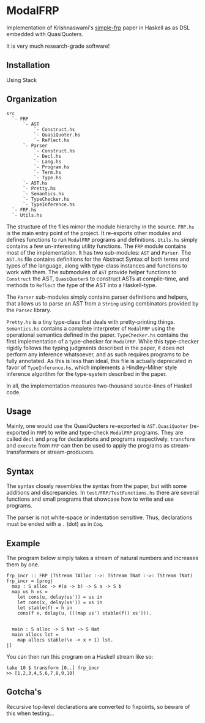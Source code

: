 # ModalFRP
Implementation of Krishnaswami's [simple-frp](https://people.mpi-sws.org/~neelk/simple-frp.pdf) paper in Haskell as as DSL embedded with QuasiQuoters.

It is very much research-grade software!

## Installation
Using Stack

## Organization
    src
      `- FRP
          `- AST
              `- Construct.hs
              `- QuasiQuoter.hs
              `- Reflect.hs
          `- Parser
              `- Construct.hs
              `- Decl.hs
              `- Lang.hs
              `- Program.hs
              `- Term.hs
              `- Type.hs
          `- AST.hs
          `- Pretty.hs
          `- Semantics.hs
          `- TypeChecker.hs
          `- TypeInference.hs
      `- FRP.hs
      `- Utils.hs

The structure of the files mirror the module hierarchy in the source.
`FRP.hs` is the main entry point of the project. It re-exports
other modules and defines functions to run `ModalFRP` programs and definitions.
`Utils.hs` simply contains a few un-interesting utility functions.
The `FRP` module contains most of the implementation. It has two
sub-modules: `AST` and `Parser`. The `AST.hs` file contains
definitions for the Abstract Syntax of both terms and types of the language,
along with type-class instances and functions to work with them. The submodules
of `AST` provide helper functions to `Construct` the AST,
`QuasiQuoter`s to construct ASTs at compile-time, and methods
to `Reflect` the type of the AST into a Haskell-type.

The `Parser` sub-modules simply contains parser definitions and helpers,
that allows us to parse an AST from a `String` using combinators
provided by the `Parsec` library.

`Pretty.hs` is a tiny type-class that deals with pretty-printing things.
`Semantics.hs` contains a complete interpreter of `ModalFRP`
using the operational semantics defined in the paper.
`TypeChecker.hs` contains the first implementation of a type-checker for `ModalFRP`.
While this type-checker rigidly follows the typing judgments described in the paper,
it does not perform any inference whatsoever, and as such requires programs to
be fully annotated. As this is less than ideal, this file is actually deprecated
in favor of `TypeInference.hs`, which implements a Hindley-Milner style
inference algorithm for the type-system described in the paper.

In all, the implementation measures two-thousand source-lines of Haskell code.

## Usage
Mainly, one would use the QuasiQuoters re-exported is `AST.QuasiQuoter` (re-exported in `FRP`)
to write and type-check `ModalFRP` programs. They are called
`decl` and `prog` for declarations and programs respectively.
`transform` and `execute` from `FRP`
can then be used to apply the programs as stream-transformers or stream-producers.

## Syntax
The syntax closely resembles the syntax from the paper, but with some additions
and discrepancies. In `test/FRP/TestFunctions.hs` there are several
functions and small programs that showcase how to write and use programs.

The parser is not white-space or indentation sensitive. Thus, declarations
must be ended with a `.` (dot) as in `Coq`.

## Example
The program below simply takes a stream of natural numbers and increases
them by one.

    frp_incr :: FRP (TStream TAlloc :->: TStream TNat :->: TStream TNat)
    frp_incr = [prog|
      map : S alloc -> #(a -> b) -> S a -> S b
      map us h xs =
        let cons(u, delay(us')) = us in
        let cons(x, delay(xs')) = xs in
        let stable(f) = h in
        cons(f x, delay(u, (((map us') stable(f)) xs'))).


      main : S alloc -> S Nat -> S Nat
      main allocs lst =
        map allocs stable(\x -> x + 1) lst.
    |]

You can then run this program on a Haskell stream like so:

    take 10 $ transform [0..] frp_incr
    >> [1,2,3,4,5,6,7,8,9,10]

## Gotcha's
Recursive top-level declarations are converted to fixpoints, so beware of this
when testing...